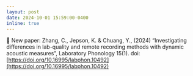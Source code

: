 ```yaml
---
layout: post
date: 2024-10-01 15:59:00-0400
inline: true
---
```



📑 New paper: Zhang, C., Jepson, K. & Chuang, Y., (2024) “Investigating differences in lab-quality and remote recording methods with dynamic acoustic measures”, Laboratory Phonology 15(1). doi: [https://doi.org/10.16995/labphon.10492](https://doi.org/10.16995/labphon.10492)